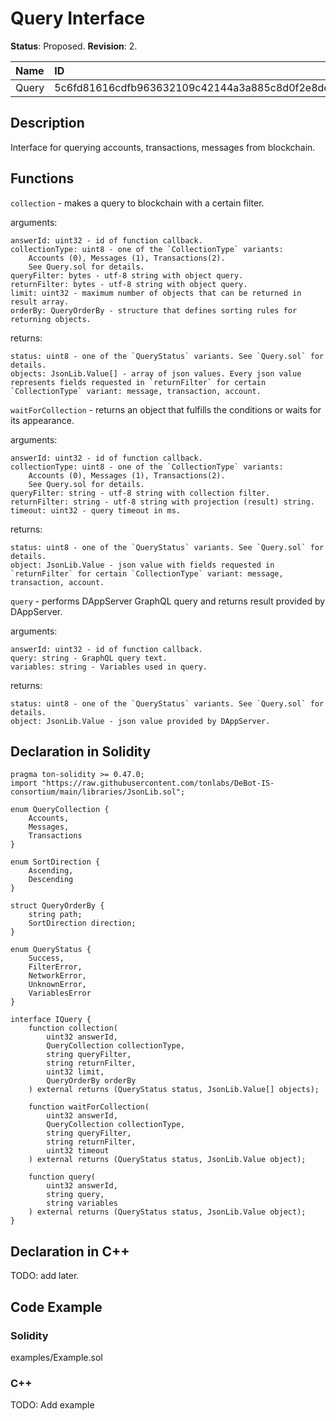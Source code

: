
# Query Interface

**Status**: Proposed.
**Revision**: 2.

| Name      | ID                                                                |
| :---------| :---------------------------------------------------------------- |
| Query     | 5c6fd81616cdfb963632109c42144a3a885c8d0f2e8deb5d8e15872fb92f2811  |


## Description

Interface for querying accounts, transactions, messages from blockchain.


## Functions

`collection` - makes a query to blockchain with a certain filter.

arguments:

    answerId: uint32 - id of function callback.
    collectionType: uint8 - one of the `CollectionType` variants: 
        Accounts (0), Messages (1), Transactions(2). 
        See Query.sol for details.
    queryFilter: bytes - utf-8 string with object query.
    returnFilter: bytes - utf-8 string with object query.
    limit: uint32 - maximum number of objects that can be returned in result array.
    orderBy: QueryOrderBy - structure that defines sorting rules for returning objects.

returns:

	status: uint8 - one of the `QueryStatus` variants. See `Query.sol` for details.
    objects: JsonLib.Value[] - array of json values. Every json value represents fields requested in `returnFilter` for certain `CollectionType` variant: message, transaction, account.

`waitForCollection` - returns an object that fulfills the conditions or waits for its appearance.

arguments:

    answerId: uint32 - id of function callback.
    collectionType: uint8 - one of the `CollectionType` variants: 
        Accounts (0), Messages (1), Transactions(2). 
        See Query.sol for details.
    queryFilter: string - utf-8 string with collection filter.
    returnFilter: string - utf-8 string with projection (result) string.
    timeout: uint32 - query timeout in ms.
    
returns:

    status: uint8 - one of the `QueryStatus` variants. See `Query.sol` for details.
    object: JsonLib.Value - json value with fields requested in `returnFilter` for certain `CollectionType` variant: message, transaction, account.

`query` - performs DAppServer GraphQL query and returns result provided by DAppServer.

arguments:

    answerId: uint32 - id of function callback.
    query: string - GraphQL query text.
    variables: string - Variables used in query.
    
returns:

    status: uint8 - one of the `QueryStatus` variants. See `Query.sol` for details.
    object: JsonLib.Value - json value provided by DAppServer.

## Declaration in Solidity

```solidity
pragma ton-solidity >= 0.47.0;
import "https://raw.githubusercontent.com/tonlabs/DeBot-IS-consortium/main/libraries/JsonLib.sol";

enum QueryCollection {
    Accounts,
    Messages,
    Transactions
}

enum SortDirection {
    Ascending,
    Descending
}

struct QueryOrderBy {
    string path;
    SortDirection direction;
}

enum QueryStatus {
    Success,
    FilterError,
    NetworkError,
    UnknownError,
    VariablesError
}

interface IQuery {
    function collection(
        uint32 answerId,
        QueryCollection collectionType,
        string queryFilter,
        string returnFilter,
        uint32 limit,
        QueryOrderBy orderBy
    ) external returns (QueryStatus status, JsonLib.Value[] objects);

    function waitForCollection(
        uint32 answerId,
        QueryCollection collectionType,
        string queryFilter,
        string returnFilter,
        uint32 timeout
    ) external returns (QueryStatus status, JsonLib.Value object);

    function query(
        uint32 answerId,
        string query,
        string variables
    ) external returns (QueryStatus status, JsonLib.Value object);
}
```

## Declaration in C++

TODO: add later.


## Code Example

### Solidity

examples/Example.sol


### C++

TODO: Add example
